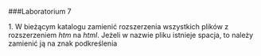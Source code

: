 ###Laboratorium 7

1\. W bieżącym katalogu zamienić rozszerzenia wszystkich plików z rozszerzeniem *htm* na *html*\. 
Jeżeli w nazwie pliku istnieje spacja, to należy zamienić ją na znak podkreślenia
